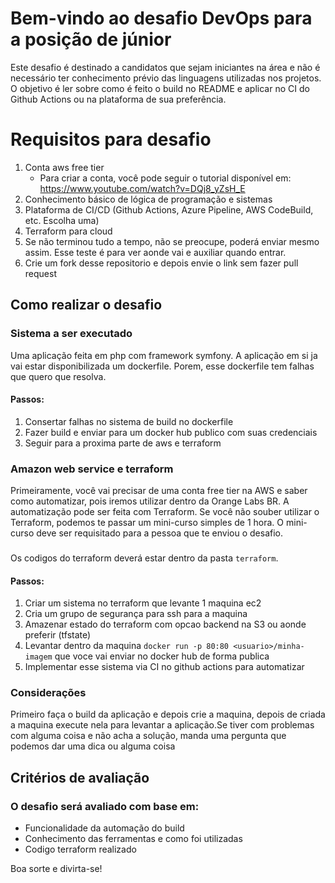 
# Bem-vindo ao desafio DevOps para a posição de júnior

Este desafio é destinado a candidatos que sejam iniciantes na área e não é necessário ter conhecimento prévio das linguagens utilizadas nos projetos. O objetivo é ler sobre como é feito o build no README e aplicar no CI do Github Actions ou na plataforma de sua preferência.

# Requisitos para desafio

1. Conta aws free tier
	* Para criar a conta, você pode seguir o tutorial disponível em: https://www.youtube.com/watch?v=DQj8_yZsH_E
2. Conhecimento básico de lógica de programação e sistemas
3. Plataforma de CI/CD (Github Actions, Azure Pipeline, AWS CodeBuild, etc. Escolha uma)
4. Terraform para cloud
5. Se não terminou tudo a tempo, não se preocupe, poderá enviar mesmo assim. Esse teste é para ver aonde vai e auxiliar quando entrar.
6. Crie um fork desse repositorio e depois envie o link sem fazer pull request

## Como realizar o desafio

### Sistema a ser executado
Uma aplicação feita em php com framework symfony. A aplicação em si ja vai estar disponibilizada um dockerfile. Porem, esse dockerfile tem falhas que quero que resolva.
#### Passos:
1. Consertar falhas no sistema de build no dockerfile
2. Fazer build e enviar para um docker hub publico com suas credenciais
3. Seguir para a proxima parte de aws e terraform

### Amazon web service e terraform
Primeiramente, você vai precisar de uma conta free tier na AWS e saber como automatizar, pois iremos utilizar dentro da Orange Labs BR. A automatização pode ser feita com Terraform. Se você não souber utilizar o Terraform, podemos te passar um mini-curso simples de 1 hora. O mini-curso deve ser requisitado para a pessoa que te enviou o desafio.
###
Os codigos do terraform deverá estar dentro da pasta `terraform`.
#### Passos:
1. Criar um sistema no terraform que levante 1 maquina ec2
2. Cria um grupo de segurança para ssh para a maquina
3. Amazenar estado do terraform com opcao backend na S3 ou aonde preferir (tfstate)
4. Levantar dentro da maquina `docker run -p 80:80 <usuario>/minha-imagem` que voce vai enviar no docker hub de forma publica
5. Implementar esse sistema via CI no github actions para automatizar

### Considerações
Primeiro faça o build da aplicação e depois crie a maquina, depois de criada a maquina execute nela para levantar a aplicação.Se tiver com problemas com alguma coisa e não acha a solução, manda uma pergunta que podemos dar uma dica ou alguma coisa

## Critérios de avaliação

### O desafio será avaliado com base em:

* Funcionalidade da automação do build
* Conhecimento das ferramentas e como foi utilizadas
* Codigo terraform realizado 

Boa sorte e divirta-se!
